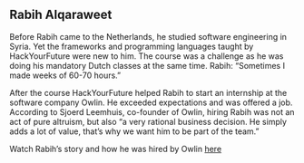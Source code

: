 ## Rabih Alqaraweet
Before Rabih came to the Netherlands, he studied software engineering in Syria. Yet the frameworks and programming languages taught by HackYourFuture were new to him. The course was a challenge as he was doing his mandatory Dutch classes at the same time. Rabih: “Sometimes I made weeks of 60-70 hours.”   

After the course HackYourFuture helped Rabih to start an internship at the software company Owlin. He exceeded expectations and was offered a job. According to Sjoerd Leemhuis, co-founder of Owlin, hiring Rabih was not an act of pure altruism, but also “a very rational business decision. He simply adds a lot of value, that’s why we want him to be part of the team.”  

Watch Rabih’s story and how he was hired by Owlin <span class="underline"> [here](www.hackyourfuture.net/rabih)</span>